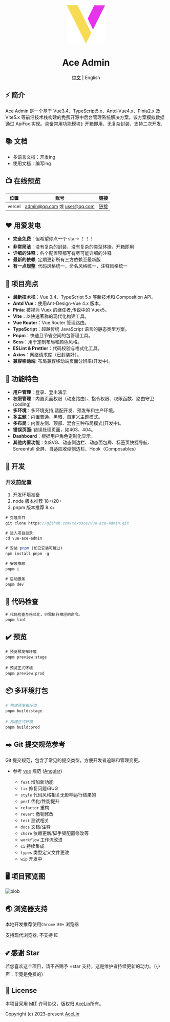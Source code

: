 <div align="center">
  <img alt="Ace Admin" width="120" height="120" src="./src/assets/logo.svg">
  <h1>Ace Admin</h1>
  <span><a href="./README.md">中文</a> | English</span>
</div>

## ⚡ 简介

Ace Admin 是一个基于 Vue3.4、TypeScript5.x、Antd-Vue4.x、Pinia2.x 及 Vite5.x 等前沿技术栈构建的免费开源中后台管理系统解决方案。该方案模拟数据通过 ApiFox 实现。具备常用功能模块(: 开箱即用、无复杂封装、支持二次开发.

## 📚 文档

- 多语言文档：开发ing
- 使用文档：编写ing

## 📺 在线预览

| 位置   | 账号            | 链接                                               |
| ------ | --------------- | -------------------------------------------------- |
| vercel | admin@qq.com 或 user@qq.com | <a href="https://vue-ace-admin.vercel.app/" target="_blank">链接</a>|

## ❤️ 用爱发电

- **完全免费**：但希望你点一个 star⭐ ！！！
- **非常简洁**：没有复杂的封装，没有复杂的类型体操，开箱即用
- **详细的注释**：各个配置项都写有尽可能详细的注释
- **最新的依赖**: 定期更新所有三方依赖至最新版
- **有一点规整**: 代码风格统一，命名风格统一，注释风格统一

## 📖 项目亮点

- **最新技术栈**：Vue 3.4、TypeScript 5.x 等新技术和 Composition API。
- **Antd Vue**：使用Ant-Design-Vue 4.x 版本。
- **Pinia**: 被视为 Vuex 的继任者,传说中的 Vuex5。
- **Vite**：以快速著称的现代化构建工具。
- **Vue Router**：Vue Router 管理路由。
- **TypeScript**：超越传统 JavaScript 语言的静态类型方案。
- **Pnpm**：快速且节省空间的包管理工具。
- **Scss**：用于定制布局和颜色风格。
- **ESLint & Prettier**：代码校验与格式化工具。
- **Axios**：网络请求库（已封装好）。
- **兼容移动端**: 布局兼容移动端页面分辨率(开发中)。

## 📔 功能特色

- **用户管理**：登录、登出演示
- **权限管理**：内置页面权限（动态路由）、指令权限、权限函数、路由守卫(coding)
- **多环境**：多环境支持,适配开发、预发布和生产环境。
- **多主题**：内置普通、黑暗、自定义主题模式。
- **多布局**：内置左侧、顶部、混合三种布局模式(开发中)。
- **错误页面**: 错误处理页面，如403、404。
- **Dashboard**：根据用户角色定制化显示。
- **其他内置功能**：如SVG、动态侧边栏、动态面包屑、标签页快捷导航、Screenfull 全屏、自适应收缩侧边栏、Hook（Composables）

## 🚀 开发

### 开发前配置
1. 开发环境准备
2. node 版本推荐 18+/20+
3. pnpm 版本推荐 8.x+

```js
# 克隆项目
git clone https://github.com/xoxosos/vue-ace-admin.git
```

```js
# 进入项目目录
cd vue-ace-admin
```

```js
# 安装 pnpm (如已安装可跳过)
npm install pnpm -g
````

```js
# 安装依赖
pnpm i
```

```js
# 启动服务
pnpm dev
```

## 🔧 代码检查

```shell
# 代码检查与格式化，只需执行相应的命令。
pnpm lint
```

## ✔️ 预览

```js
# 预览预发布环境
pnpm preview:stage

# 预览正式环境
pnpm preview:prod
```

## 📦️ 多环境打包

```bash
# 构建预发布环境
pnpm build:stage

# 构建正式环境
pnpm build:prod
```

## ✒️ Git 提交规范参考
Git 提交规范，包含了常见的提交类型，方便开发者追踪和管理变更。
- 参考 [vue](https://github.com/vuejs/vue/blob/dev/.github/COMMIT_CONVENTION.md)
  规范 ([Angular](https://github.com/conventional-changelog/conventional-changelog/tree/master/packages/conventional-changelog-angular))

    - `feat` 增加新功能
    - `fix` 修复问题/BUG
    - `style` 代码风格相关无影响运行结果的
    - `perf` 优化/性能提升
    - `refactor` 重构
    - `revert` 撤销修改
    - `test` 测试相关
    - `docs` 文档/注释
    - `chore` 依赖更新/脚手架配置修改等
    - `workflow` 工作流改进
    - `ci` 持续集成
    - `types` 类型定义文件更改
    - `wip` 开发中
  

## 🖥️ 项目预览图

<div>
   <img src="https://pic.imgdb.cn/item/654b506fc458853aef84d579.jpg" alt="blob">
</div>

## 🌏 浏览器支持

本地开发推荐使用`Chrome 80+` 浏览器

支持现代浏览器, 不支持 IE

## 💕 感谢 Star

若您喜欢这个项目，请不吝赐予 ⭐star 支持，这是维护者持续更新的动力。（小声：毕竟是免费的）

## 📄 License

本项目采用 [MIT](./LICENSE) 许可协议，版权归 [AceLin](https://github.com/xoxosos)所有。

Copyright (c) 2023-present [AceLin](https://github.com/xoxosos)
